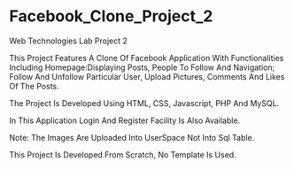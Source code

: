 # Facebook_Clone_Project_2
Web Technologies Lab Project 2

This Project Features A Clone Of Facebook Application With Functionalities Including Homepage:Displaying Posts, People To Follow And Navigation; Follow And Unfollow Particular User, Upload Pictures, Comments And Likes Of The Posts.

The Project Is Developed Using HTML, CSS, Javascript, PHP And MySQL.

In This Application Login And Register Facility Is Also Available.

Note: The Images Are Uploaded Into UserSpace Not Into Sql Table.

This Project Is Developed From Scratch, No Template Is Used.

